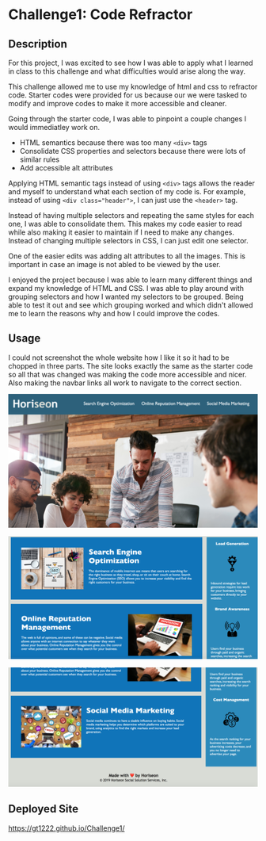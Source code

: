# Challenge1: Code Refractor

## Description

For this project, I was excited to see how I was able to apply what I learned in class to this challenge and what difficulties would arise along the way.

This challenge allowed me to use my knowledge of html and css to refractor code. Starter codes were provided for us because our we were tasked to modify and improve codes to make it more accessible and cleaner.

Going through the starter code, I was able to pinpoint a couple changes I would immediatley work on.
* HTML semantics because there was too many ```<div>``` tags
* Consolidate CSS properties and selectors because there were lots of similar rules
* Add accessible alt attributes

Applying HTML semantic tags instead of using ```<div>``` tags allows the reader and myself to understand what each section of my code is. For example, instead of using ```<div class="header">```, I can just use the ```<header>``` tag.

Instead of having multiple selectors and repeating the same styles for each one, I was able to consolidate them. This makes my code easier to read while also making it easier to maintain if I need to make any changes. Instead of changing multiple selectors in CSS, I can just edit one selector.

One of the easier edits was adding alt attributes to all the images. This is important in case an image is not abled to be viewed by the user.

I enjoyed the project because I was able to learn many different things and expand my knowledge of HTML and CSS. I was able to play around with grouping selectors and how I wanted my selectors to be grouped. Being able to test it out and see which grouping worked and which didn't allowed me to learn the reasons why and how I could improve the codes.

## Usage

I could not screenshot the whole website how I like it so it had to be chopped in three parts. The site looks exactly the same as the starter code so all that was changed was making the code more accessible and nicer. Also making the navbar links all work to navigate to the correct section.

![website top page with navbar and image](assets/images/screenshot1.png)

![middle of the page](assets/images/screenshot2.png)

![bottom page with footer](assets/images/screenshot3.png)

## Deployed Site
https://gt1222.github.io/Challenge1/